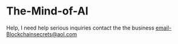 # The-Mind-of-AI
Help, I need help serious inquiries contact the the business email-Blockchainsecrets@aol.com
